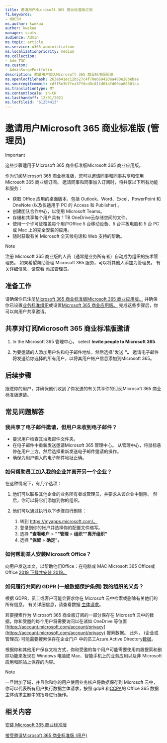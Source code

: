 ```yaml
---
title: 邀请用户Microsoft 365 商业标准版订阅
f1.keywords:
- NOCSH
ms.author: kwekua
author: kwekua
manager: scotv
audience: Admin
ms.topic: article
ms.service: o365-administration
ms.localizationpriority: medium
ms.collection:
- Adm_TOC
ms.custom:
- AdminSurgePortfolio
description: 邀请用户加入Microsoft 365 商业标准版组织
ms.openlocfilehash: 263eb41ec12b527c4f70e6694206a480e28bebae
ms.sourcegitcommit: cd3f5e3b7fea37fdcd8c811d01afd60ea68301ca
ms.translationtype: MT
ms.contentlocale: zh-CN
ms.lasthandoff: 12/01/2021
ms.locfileid: "61254413"
---
```

# <a name="invite-users-to-microsoft-365-business-standard-admin"></a>邀请用户Microsoft 365 商业标准版 (管理员) 

> [!IMPORTANT]
> 这些步骤适用于Microsoft 365 商业标准版Microsoft 365 商业应用版。

作为订阅Microsoft 365 商业标准版，您可以邀请同事和同事共享和使用 Microsoft 365 商业版订阅。 邀请同事和同事加入订阅时，将共享以下所有功能和服务：

- 获取 Office 应用的桌面版本，包括 Outlook、Word、Excel、PowerPoint 和 OneNote (以及仅适用于 PC 的 Access 和 Publisher) 。
- 创建团队合作中心，以使用 Microsoft Teams。
- 存储和共享每个用户具有 1 TB OneDrive云存储空间的文件。
- 使用一个许可证覆盖每个用户Office 5 台移动设备、5 台平板电脑和 5 台 PC 或 Mac 上的完全安装的应用。
- 随时获取有关 Microsoft 全天候电话和 Web 支持的帮助。

> [!Note]
> 注册 Microsoft 365 商业版的人员（通常是业务所有者）自动成为组织的技术管理员。 如果希望帮助管理 Microsoft 365 服务，可以将其他人添加为管理员。 有关详细信息，请查看 [添加管理员](../../business-video/add-admin.md)。

## <a name="before-you-begin"></a>准备工作

请确保你已注册[Microsoft 365 商业标准版Microsoft 365 商业应用版。](signup-business-standard.md) 并确保你已设置[业务标准组织](../setup/setup-business-standard.md)或设置[Microsoft 365 商业应用版。](../setup/setup-apps-for-business.md) 完成这些步骤后，你可以向用户共享邀请。

## <a name="share-an-invitation-to-a-microsoft-365-business-standard-subscription"></a>共享对订阅Microsoft 365 商业标准版邀请

1. In the Microsoft 365 管理中心， select **Invite people to Microsoft 365**.

2. 为要邀请的人添加用户名和电子邮件地址，然后选择"发送 **"。** 邀请电子邮件将发送给你选择的所有用户，以将其用户帐户信息添加到Microsoft 365。

## <a name="next-steps"></a>后续步骤

跟进你的用户，并确保他们收到了你发送的有关共享你的订阅Microsoft 365 商业标准版邀请。

## <a name="frequently-asked-questions"></a>常见问题解答

### <a name="i-shared-an-email-invite-but-the-user-didnt-receive-the-email"></a>我共享了电子邮件邀请，但用户未收到电子邮件？

- 要求用户检查其垃圾邮件文件夹。
- 在电子邮件中重新发送邀请Microsoft 365 管理中心。 从管理中心，将鼠标悬停在用户上方，然后选择重新发送电子邮件邀请的操作。
- 确保为用户输入的电子邮件地址正确。

### <a name="how-can-i-help-an-employee-join-my-business-and-leave-another-business"></a>如何帮助员工加入我的企业并离开另一个企业？

在这种情况下，有几个选项：  

1. 他们可以联系其他企业的业务所有者或管理员，并要求从该企业中删除。 然后，你可以将它们添加到你的组织。  

2. 他们可以通过执行以下步骤自行删除：

    1. 转到 https://myapps.microsoft.com/。
    2. 登录到你的帐户并选择你的配置文件缩写。
    3. 选择 **"查看帐户**  >  **""管理**  >  **组织""离开组织"**
    4. 选择 **"保留**  >  **确定"。**

### <a name="how-do-i-help-someone-install-microsoft-office"></a>如何帮助某人安装Microsoft Office？

向用户发送本文，以帮助他们Office：在电脑或 MAC Microsoft 365 Office或 Office [2019 下载并安装 2019。](https://support.microsoft.com/office/download-and-install-or-reinstall-microsoft-365-or-office-2019-on-a-pc-or-mac-4414eaaf-0478-48be-9c42-23adc4716658)

### <a name="how-do-i-meet-common-gdpr-general-data-protection-regulation-obligations-for-my-organization"></a>如何履行共同的 GDPR (一般数据保护条例) 我的组织的义务？

根据 GDPR，员工或客户可能会要求你在 Microsoft 云中检索或删除有关他们的所有信息。 有关详细信息，请查看数据 [主体请求](/compliance/regulatory/gdpr-data-subject-requests)。

若要搜索作为 Microsoft 365 商业版订阅的一部分保存在 Microsoft 云中的数据，你和受邀的每个用户将需要访问以在诸如 OneDrive 等位置 [https://account.microsoft.com/account/privacy](https://account.microsoft.com/account/privacy) 搜索数据。  此外， (企业或管理员) 可能需要搜索保存在企业门户 中的员工Azure Active Directory[数据](/compliance/regulatory/gdpr-dsr-office365)。

根据你和其他用户保存文档方式，你和受邀的每个用户可能需要使用内置搜索和删除功能来发现在 Windows 电脑或 Mac、智能手机上的业务应用以及非 Microsoft 应用和网站上保存的内容。

> [!NOTE]
> 一旦附加了域，并且你和你的用户使用业务帐户将数据保存到 Microsoft 云中，你可以代表所有用户执行数据主体请求，按照 gdpR 和[CCPA](/compliance/regulatory/gdpr-dsr-office365)的 Office 365 数据主体请求主题中的指导进行操作。

## <a name="related-content"></a>相关内容

[安装 Microsoft 365 商业标准版](../setup/setup-business-standard.md)

[接受邀请Microsoft 365 商业标准版 (用户) ](user-invite-business-standard.md)
